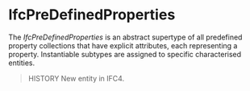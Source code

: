 # IfcPreDefinedProperties

The _IfcPreDefinedProperties_ is an abstract supertype of all predefined property collections that have explicit attributes, each representing a property. Instantiable subtypes are assigned to specific characterised entities.

> HISTORY  New entity in IFC4.
